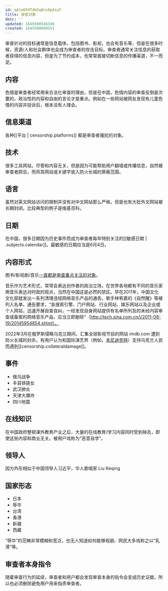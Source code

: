 ```yaml
---
id: qA1wOFHTdkOq8ns8pAiwT
title: 审查对象
desc: ''
updated: 1649300546346
created: 1645500600551
---
```


审查针对的目标通常是信息载体，包括图书、影视，也会有音乐等，但是在很多时候，资源/人和社会群体也会成为审查者的攻击目标。审查者通常关注信息的获取者获得的信息内容，但是为了节约成本，也常常直接切断信息的传播渠道，不一而足。

## 内容

色情是审查者经常用来合法化审查的理由，但是在中国，色情内容的审查反倒是次要的，政治性的内容和自由的言论才是重点。例如在一些网站被网友发现有儿童色情的内容并投诉后，根本没有人理会。


## 信息渠道

各种[[平台 | censorship.platforms]] 都是审查者骚扰的对象。

## 技术

很多工具网站，尽管和内容无关，但是因为可能帮助用户翻墙或传播信息，自然被审查者顾忌，而将其网站或关键字放入防火长城的屏蔽范围。

## 语言

虽然对英文网站访问的限制并没有对中文网站那么严格，但是也有大批外文网站被长期封闭。比较典型的例子是维基百科。

## 日期

在中国，很多日期因为历史事件而成为审查者每年特别关注的[[敏感日期 | .subjects.calendar]]。最敏感的日期应当是6月4日。

## 内容形式

图书/影视剧/音乐[一直都是审查重点关注的对象](https://chinadigitaltimes.net/chinese/678251.html)。

音乐作为艺术形式，常常会表达创作者的政治立场，在世界各地都有不同的音乐家用音乐表达对时政的观点，当然在中国这是必然的禁区。早在2011年，中国文化文化部就发出一系列清理违规网络音乐产品的通告。歌手林宥嘉的《自然醒》等被列入名单。通告要求，“各搜索引擎、门户网站、行业网站、娱乐网站以及企业或个人网站，迅速开展自查自纠，一经发现自身网站提供有名单所列及的未经内容审查或备案的网络音乐产品，应当立即删除”（http://tech.sina.com.cn/i/2011-08-19/20145954854.shtml）。

2022年3月在俄罗斯侵略乌克兰期间，汇集全球影视节目的网站 imdb.com 遭到防火长城的封杀，有用户认为和国际演艺界（例如，[本尼迪克特](https://twitter.com/safarier777/status/1501885094155661313)）支持乌克兰人民而遇到[[censorship.collateraldamage]]。

## 事件 

- 俄乌战争
- 丰县铁链女
- 武汉肺炎
- 天津大爆炸
- 四川地震


## 在线知识

在中国政府整顿课外教育产业之后，大量的在线教育/学习内容同时受到殃及，即使这些内容和商业无关。被用户戏称为“恶意自学”。

## 领导人

因为外形相似于中国领导人习近平，华人歌唱家 Liu Keqing 

## 国家形态

- 日本
- 辱华
- 台湾
- 香港
- 新疆
- 西藏

“辱华”的范畴非常模糊和宽泛，也无人知道如何能够规避。网民大多戏称之以“乳滑”等。

## 审查者本身指令

随着审查行为的延续，审查者和用户都会发现审查本身的指令会变成历史证据，所以也必须删除避免用户用来指责审查者。

